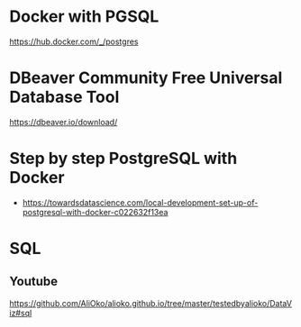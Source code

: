 # Docker with PGSQL
https://hub.docker.com/_/postgres

#  DBeaver Community Free Universal Database Tool
https://dbeaver.io/download/

# Step by step PostgreSQL with Docker
* https://towardsdatascience.com/local-development-set-up-of-postgresql-with-docker-c022632f13ea

# SQL
## Youtube
https://github.com/AliOko/alioko.github.io/tree/master/testedbyalioko/DataViz#sql

